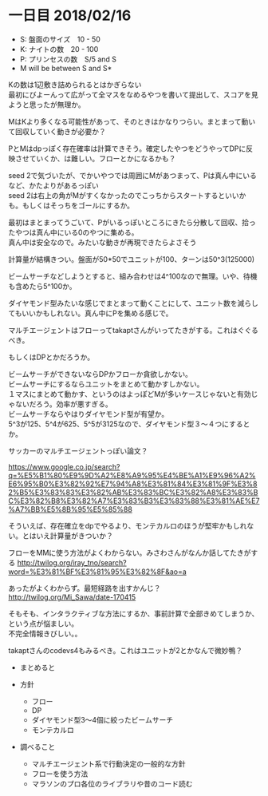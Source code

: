 # 一日目 2018/02/16

- S: 盤面のサイズ　10 - 50
- K: ナイトの数　20 - 100
- P: プリンセスの数　S/5 and S
- M will be between S and S\*

Kの数は1辺敷き詰められるとはかぎらない  
最初にびよーんって広がって全マスをなめるやつを書いて提出して、スコアを見ようと思ったが無理か。

MはKより多くなる可能性があって、そのときはかなりつらい。まとまって動いて回収していく動きが必要か？

PとMはdpっぽく存在確率は計算できそう。確定したやつをどうやってDPに反映させていくか、は難しい。フローとかになるかも？

seed 2で気づいたが、でかいやつでは周囲にMがあつまって、Pは真ん中にいるなど、かたよりがあるっぽい  
seed 2は右上の角がMがすくなかったのでこっちからスタートするといいかも。もしくはそっちをゴールにするか。

最初はまとまってうごいて、Pがいるっぽいところにきたら分散して回収、拾ったやつは真ん中にいる0のやつに集める。  
真ん中は安全なので。みたいな動きが再現できたらよさそう

計算量が結構きつい。盤面が50\*50でユニットが100、ターンは50^3(125000)  

ビームサーチなどしようとすると、組み合わせは4^100なので無理。いや、待機も含めたら5^100か。

ダイヤモンド型みたいな感じでまとまって動くことにして、ユニット数を減らしてもいいかもしれない。真ん中にPを集める感じで。

マルチエージェントはフローってtakaptさんがいってたきがする。これはぐぐるべき。

もしくはDPとかだろうか。

ビームサーチができないならDPかフローか貪欲しかない。  
ビームサーチにするならユニットをまとめて動かすしかない。  
１マスにまとめて動かす、というのはよっぽどMが多いケースじゃないと有効じゃないだろう。効率が悪すぎる。  
ビームサーチならやはりダイヤモンド型が有望か。  
5^3が125、5^4が625、5^5が3125なので、ダイヤモンド型３～４つにするとか。

サッカーのマルチエージェントっぽい論文？

https://www.google.co.jp/search?q=%E5%B1%80%E9%9D%A2%E8%A9%95%E4%BE%A1%E9%96%A2%E6%95%B0%E3%82%92%E7%94%A8%E3%81%84%E3%81%9F%E3%82%B5%E3%83%83%E3%82%AB%E3%83%BC%E3%82%A8%E3%83%BC%E3%82%B8%E3%82%A7%E3%83%B3%E3%83%88%E3%81%AE%E7%A7%BB%E5%8B%95%E5%85%88

そういえば、存在確立をdpでやるより、モンテカルロのほうが堅牢かもしれない。とはいえ計算量がきついか？

フローをMMに使う方法がよくわからない。みさわさんがなんか話してたきがする http://twilog.org/iray_tno/search?word=%E3%81%BF%E3%81%95%E3%82%8F&ao=a

あったがよくわからず。最短経路を出すかんじ？ http://twilog.org/Mi_Sawa/date-170415

そもそも、インタラクティブな方法にするか、事前計算で全部きめてしまうか、という点が悩ましい。  
不完全情報きびしい。。

takaptさんのcodevs4もみるべき。これはユニットが2とかなんで微妙鴨？

- まとめると

- 方針
    - フロー
    - DP
    - ダイヤモンド型3～4個に絞ったビームサーチ
    - モンテカルロ
- 調べること
    - マルチエージェント系で行動決定の一般的な方針
    - フローを使う方法
    - マラソンのプロ各位のライブラリや昔のコード読む
